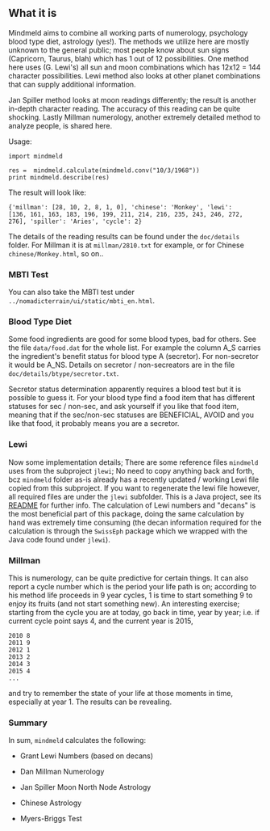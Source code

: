## What it is

Mindmeld aims to combine all working parts of numerology, psychology
blood type diet, astrology (yes!). The methods we utilize here are
mostly unknown to the general public; most people know about sun signs
(Capricorn, Taurus, blah) which has 1 out of 12 possibilities. One
method here uses (G. Lewi's) all sun and moon combinations which has
12x12 = 144 character possibilities. Lewi method also looks at other
planet combinations that can supply additional information.

Jan Spiller method looks at moon readings differently; the result is
another in-depth character reading. The accuracy of this reading can
be quite shocking. Lastly Millman numerology, another extremely
detailed method to analyze people, is shared here.

Usage:

```
import mindmeld

res =  mindmeld.calculate(mindmeld.conv("10/3/1968"))
print mindmeld.describe(res)
```

The result will look like:

```
{'millman': [28, 10, 2, 8, 1, 0], 'chinese': 'Monkey', 'lewi':
[136, 161, 163, 183, 196, 199, 211, 214, 216, 235, 243, 246, 272,
276], 'spiller': 'Aries', 'cycle': 2}
```

The details of the reading results can be found under the `doc/details` folder. 
For Millman it is at `millman/2810.txt` for example, or for Chinese
`chinese/Monkey.html`, so on..

### MBTI Test

You can also take the MBTI test under `../nomadicterrain/ui/static/mbti_en.html`.

### Blood Type Diet

Some food ingredients are good for some blood types, bad for
others. See the file `data/food.dat` for the whole list. For example
the column A_S carries the ingredient's benefit status for blood type
A (secretor). For non-secretor it would be A_NS. Details on secretor /
non-secreators are in the file `doc/details/btype/secretor.txt`.

Secretor status determination apparently requires a blood test but it
is possible to guess it. For your blood type find a food item that has
different statuses for sec / non-sec, and ask yourself if you like
that food item, meaning that if the sec/non-sec statuses are
BENEFICIAL, AVOID and you like that food, it probably means you are a
secretor.

### Lewi 

Now some implementation details; There are some reference files
`mindmeld` uses from the subproject `jlewi`; No need to copy anything
back and forth, bcz `mindmeld` folder as-is already has a recently
updated / working Lewi file copied from this subproject. If you want
to regenerate the lewi file however, all required files are under the
`jlewi` subfolder. This is a Java project, see its [README](./jlewi)
for further info. The calculation of Lewi numbers and "decans" is the
most beneficial part of this package, doing the same calculation by
hand was extremely time consuming (the decan information required for
the calculation is through the `SwissEph` package which we wrapped
with the Java code found under `jlewi`).

### Millman

This is numerology, can be quite predictive for certain things. It can
also report a cycle number which is the period your life path is on;
according to his method life proceeds in 9 year cycles, 1 is time to
start something 9 to enjoy its fruits (and not start something
new). An interesting exercise; starting from the cycle you are at
today, go back in time, year by year; i.e. if current cycle point says
4, and the current year is 2015,

```
2010 8
2011 9
2012 1
2013 2
2014 3
2015 4
...
```

and try to remember the state of your life at those moments in
time, especially at year 1. The results can be revealing.


### Summary

In sum, `mindmeld` calculates the following:

* Grant Lewi Numbers (based on decans)

* Dan Millman Numerology

* Jan Spiller Moon North Node Astrology

* Chinese Astrology

* Myers-Briggs Test

